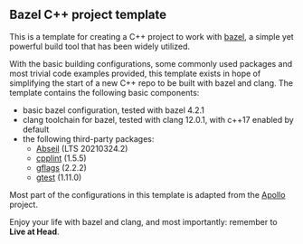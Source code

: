 ## Bazel C++ project template

This is a template for creating a C++ project to work with [bazel](https://bazel.build), a simple yet powerful build tool that has been widely utilized.

With the basic building configurations, some commonly used packages and most trivial code examples provided, this template exists in hope of simplifying the start of a new C++ repo to be built with bazel and clang. The template contains the following basic components:

- basic bazel configuration, tested with bazel 4.2.1
- clang toolchain for bazel, tested with clang 12.0.1, with c++17 enabled by default
- the following third-party packages:
  - [Abseil](https://github.com/abseil/abseil-cpp) (LTS 20210324.2)
  - [cpplint](https://github.com/cpplint/cpplint) (1.5.5)
  - [gflags](https://github.com/gflags/gflags) (2.2.2)
  - [gtest](https://github.com/google/googletest) (1.11.0)

Most part of the configurations in this template is adapted from the [Apollo](https://github.com/ApolloAuto/apollo) project.

Enjoy your life with bazel and clang, and most importantly: remember to **Live at Head**.
